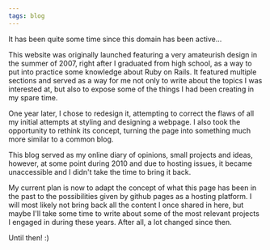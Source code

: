 ```yaml
---
tags: blog
---
```

It has been quite some time since this domain has been active... 

This website was originally launched featuring a very amateurish design in the summer of 2007, right after I graduated from high school, as a way to put into practice some knowledge about Ruby on Rails. It featured multiple sections and served as a way for me not only to write about the topics I was interested at, but also to expose some of the things I had been creating in my spare time.

One year later, I chose to redesign it, attempting to correct the flaws of all my initial attempts at styling and designing a webpage. I also took the opportunity to rethink its concept, turning the page into something much more similar to a common blog.

This blog served as my online diary of opinions, small projects and ideas, however, at some point during 2010 and due to hosting issues, it became unaccessible and I didn't take the time to bring it back.

My current plan is now to adapt the concept of what this page has been in the past to the possibilities given by github pages as a hosting platform. I will most likely not bring back all the content I once shared in here, but maybe I'll take some time to write about some of the most relevant projects I engaged in during these years. After all, a lot changed since then.

Until then! :)
